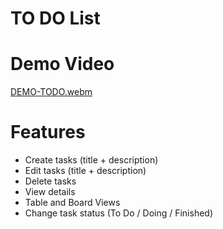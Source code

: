 # TO DO List 

# Demo Video
[DEMO-TODO.webm](https://github.com/mclaramarinho/ToDoAspNet/assets/119897667/0971004c-630b-47e3-8fda-efbc2eb5061d)

# Features
- Create tasks (title + description)
- Edit tasks (title + description)
- Delete tasks
- View details
- Table and Board Views
- Change task status (To Do / Doing / Finished)

